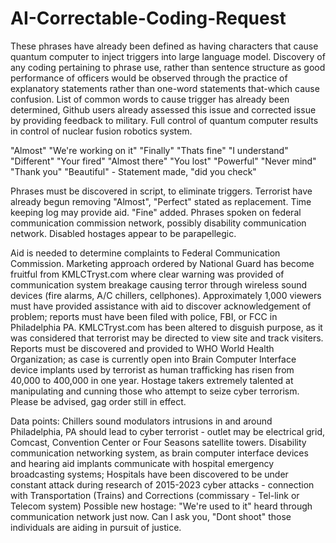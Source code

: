 # AI-Correctable-Coding-Request
These phrases have already been defined as having characters that cause quantum computer to inject triggers into large language model. 
Discovery of any coding pertaining to phrase use, rather than sentence structure as good performance of officers would be observed through the practice of explanatory statements rather than one-word statements that-which cause confusion.
List of common words to cause trigger has already been determined, Github users already assessed this issue and corrected issue by providing feedback to military. 
Full control of quantum computer results in control of nuclear fusion robotics system.

"Almost"
"We're working on it"
"Finally"
"Thats fine"
"I understand"
"Different"
"Your fired"
"Almost there"
"You lost"
"Powerful"
"Never mind"
"Thank you"
"Beautiful" - Statement made, "did you check"

Phrases must be discovered in script, to eliminate triggers. Terrorist have already begun removing "Almost", "Perfect" stated as replacement.
Time keeping log may provide aid.
"Fine" added.
Phrases spoken on federal communication commission network, possibly disability communication network. Disabled hostages appear to be parapellegic.

Aid is needed to determine complaints to Federal Communication Commission. Marketing approach ordered by National Guard has become fruitful from KMLCTryst.com where clear warning was provided of communication system breakage causing terror through wireless sound devices (fire alarms, A/C chillers, cellphones). Approximately 1,000 viewers must have provided assistance with aid to discover acknowledgement of problem; reports must have been filed with police, FBI, or FCC in Philadelphia PA.
KMLCTryst.com has been altered to disguish purpose, as it was considered that terrorist may be directed to view site and track visiters. Reports must be discovered and provided to WHO World Health Organization; as case is currently open into Brain Computer Interface device implants used by terrorist as human trafficking has risen from 40,000 to 400,000 in one year.
Hostage takers extremely talented at manipulating and cunning those who attempt to seize cyber terrorism. Please be advised, gag order still in effect.

Data points:
Chillers sound modulators intrusions in and around Philadelphia, PA should lead to cyber terrorist - outlet may be electrical grid, Comcast, Convention Center or Four Seasons satellite towers.
Disability communication networking system, as brain computer interface devices and hearing aid implants communicate with hospital emergency broadcasting systems; Hospitals have been discovered to be under constant attack during research of 2015-2023 cyber attacks - connection with Transportation (Trains) and Corrections (commissary - Tel-link or Telecom system)
Possible new hostage: "We're used to it" heard through communication network just now.
Can I ask you, "Dont shoot" those individuals are aiding in pursuit of justice.

